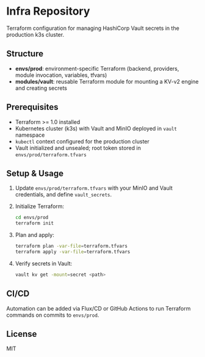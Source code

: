 # Infra Repository

Terraform configuration for managing HashiCorp Vault secrets in the production k3s cluster.

## Structure

- **envs/prod**: environment-specific Terraform (backend, providers, module invocation, variables, tfvars)
- **modules/vault**: reusable Terraform module for mounting a KV-v2 engine and creating secrets

## Prerequisites

- Terraform >= 1.0 installed
- Kubernetes cluster (k3s) with Vault and MinIO deployed in `vault` namespace
- `kubectl` context configured for the production cluster
- Vault initialized and unsealed; root token stored in `envs/prod/terraform.tfvars`

## Setup & Usage

1. Update `envs/prod/terraform.tfvars` with your MinIO and Vault credentials, and define `vault_secrets`.

2. Initialize Terraform:
   ```bash
   cd envs/prod
   terraform init
   ```

3. Plan and apply:
   ```bash
   terraform plan -var-file=terraform.tfvars
   terraform apply -var-file=terraform.tfvars
   ```

4. Verify secrets in Vault:
   ```bash
   vault kv get -mount=secret <path>
   ```

## CI/CD

Automation can be added via Flux/CD or GitHub Actions to run Terraform commands on commits to `envs/prod`.

## License

MIT